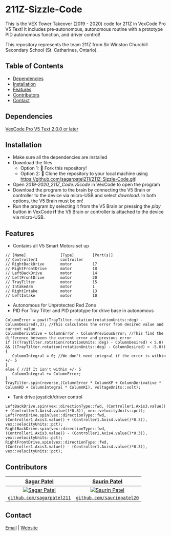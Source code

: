 # 211Z-Sizzle-Code
This is the VEX Tower Takeover (2019 - 2020) code for 211Z in VexCode Pro V5 Text! It includes pre-autonomous, autonomous routine with a prototype PID autonomous function, and driver control!

This repository represents the team 211Z from Sir Winston Churchill Secondary School (St. Catharines, Ontario).


## Table of Contents
* [Dependencies](#dependencies)
* [Installation](#installation)
* [Features](#features)
* [Contributors](#contributors)
* [Contact](#contact)


## Dependencies
[VexCode Pro V5 Text 2.0.0 or later](https://www.vexrobotics.com/vexcode-download)


## Installation
* Make sure all the dependencies are installed
* Download the files
  * Option 1: 🍴 Fork this repository!
  * Option 2: 🧪 Clone the repository to your local machine using https://github.com/sagarpatel211/211Z-Sizzle-Code.git!
* Open *2019-2020_211Z_Code.v5code* in VexCode to open the program
* Download the program to the brain by connecting the V5 Brain or controller to the device via micro-USB and select *download*. In both options, the V5 Brain must be on!
* Run the program by selecting it from the V5 Brain or pressing the *play* button in VexCode **if** the V5 Brain or controller is attached to the device via micro-USB.


## Features
* Contains all V5 Smart Motors set up
```
// [Name]               [Type]        [Port(s)]
// Controller1          controller                    
// RightBackDrive       motor         17              
// RightFrontDrive      motor         18              
// LeftBackDrive        motor         14              
// LeftFrontDrive       motor         20              
// TrayTilter           motor         15              
// IntakeArm            motor         1               
// RightIntake          motor         13              
// LeftIntake           motor         10 
```
* Autonomous for Unprotected Red Zone
* PID For Tray Tilter and PID prototype for drive base in autonomous 
```
ColumnError = pow((TrayTilter.rotation(rotationUnits::deg) - ColumnDesired),3); //This calculates the error from desired value and current value
ColumnDerivative = ColumnError - ColumnPreviousError; //This find the difference between the current error and previous error 
if (((TrayTilter.rotation(rotationUnits::deg) - ColumnDesired) < 5.0) && ((TrayTilter.rotation(rotationUnits::deg) - ColumnDesired) > -5.0)){
   ColumnIntegral = 0; //We don't need integral if the error is within +/- 5
}
else { //If It isn't within +/- 5
   ColumnIntegral += ColumnError; 
}
TrayTilter.spin(reverse,(ColumnError * ColumnKP + ColumnDerivative * ColumnKD + ColumnIntegral * ColumnKI), voltageUnits::volt);
```
* Tank drive joystick/driver control 
```
LeftBackDrive.spin(vex::directionType::fwd, (Controller1.Axis3.value() + (Controller1.Axis4.value()*0.3)), vex::velocityUnits::pct);
LeftFrontDrive.spin(vex::directionType::fwd, (Controller1.Axis3.value() + (Controller1.Axis4.value()*0.3)), vex::velocityUnits::pct);
RightBackDrive.spin(vex::directionType::fwd, (Controller1.Axis3.value() - (Controller1.Axis4.value()*0.3)), vex::velocityUnits::pct);
RightFrontDrive.spin(vex::directionType::fwd, (Controller1.Axis3.value() - (Controller1.Axis4.value()*0.3)), vex::velocityUnits::pct);
```


## Contributors
| <a href="https://github.com/sagarpatel211" target="_blank">**Sagar Patel**</a> | <a href="http://github.com/saurinpatel20" target="_blank">**Saurin Patel**</a> |
| :---: |:---:|
| [![Sagar Patel](https://avatars1.githubusercontent.com/u/34544263?s=200)](https://github.com/sagarpatel211)    | [![Saurin Patel](https://avatars3.githubusercontent.com/u/62221622?s=200)](http://github.com/saurinpatel20) |
| <a href="https://github.com/sagarpatel211" target="_blank">`github.com/sagarpatel211`</a> | <a href="http://github.com/saurinpatel20" target="_blank">`github.com/saurinpatel20`</a> |


## Contact
[Email](mailto:sa24pate@uwaterloo.ca) | [Website](https://sagarpatel211.github.io/)
